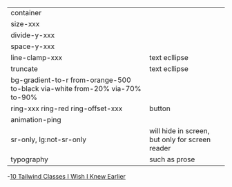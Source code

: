 |||
|---|---|
|container||
|size-xxx||
|divide-y-xxx||
|space-y-xxx||
|line-clamp-xxx|text ecllipse|
|truncate|text ecllipse|
|bg-gradient-to-r from-orange-500 to-black via-white from-20% via-70% to-90%||
|ring-xxx ring-red ring-offset-xxx|button|
|animation-ping||
|sr-only, lg:not-sr-only|will hide in screen, but only for screen reader|
|typography |such as prose|


-[10 Tailwind Classes I Wish I Knew Earlier](https://www.youtube.com/watch?v=x1RJ5Q09PqM)
